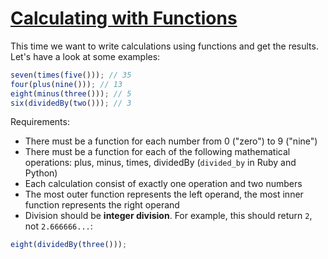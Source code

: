 # [Calculating with Functions](https://www.codewars.com/kata/525f3eda17c7cd9f9e000b39)

This time we want to write calculations using functions and get the results. Let's have a look at some examples:

```javascript
seven(times(five())); // 35
four(plus(nine())); // 13
eight(minus(three())); // 5
six(dividedBy(two())); // 3
```

Requirements:

- There must be a function for each number from 0 ("zero") to 9 ("nine")
- There must be a function for each of the following mathematical operations: plus, minus, times, dividedBy (`divided_by` in Ruby and Python)
- Each calculation consist of exactly one operation and two numbers
- The most outer function represents the left operand, the most inner function represents the right operand
- Division should be **integer division**. For example, this should return `2`, not `2.666666...`:

```javascript
eight(dividedBy(three()));
```
